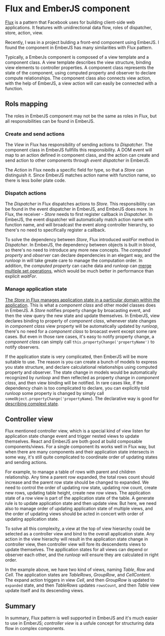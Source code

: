 # Flux and EmberJS component

[Flux](https://facebook.github.io/flux) is a pattern that Facebook uses for building client-side web applications. It features with unidirectional data flow, roles of dispatcher, store, action, view.

Recently, I was in a project bulding a front-end component using EmberJS. I found the component in EmberJS has many similarities with Flux pattern.

Typically, a EmberJs component is composed of a view template and a component class. A view template describes the view structure, binding view elements to controller properties. A component class represents the state of the component, using computed property and observer to declare compute relationships. The component class also connects view action, with the help of EmberJS, a view action will can easily be connected with a function.

## Rols mapping
The roles in EmberJS component may not be the same as roles in Flux, but all responsibilities can be found in EmberJS.

### Create and send actions
The _View_ in Flux has responsibility of sending actions to _Dispatcher_. The component class in EmberJS fullfills this responsibility. A DOM event will map to an action defined in component class, and the action can create and send action to other components through _event dispatcher_ in EmberJS.

The _Action_ in Flux needs a specific field for type, so that a _Store_ can distinguish it. Since EmberJS matches action name with function name, so there is less boiler plate code.

### Dispatch actions
The _Dispatcher_ in Flux dispatches actions to _Store_. This responsibility can be found in the event dispatcher in EmberJS, and EmberJS does more. In Flux, the receiver -  _Store_ needs to first register callback in _Dispatcher_. In EmberJS, the event dispatcher will automatically match action name with function name, and will broadcast the event along controller hierarchy, so there's no need to specifically register a callback.

To solve the dependency between _Store_, Flux introduced _waitFor_ method in _Dispatcher_. In EmberJS, the dependency between objects is built in blood, so there's no need to introduce any more new concepts. The _computed property_ and _observer_ can declare dependencies in an elegant way, and the _runloop_ in will take greate care to manage the computation order. In addition, the _computed property_ can cache data and _runloop_ can [merge multiple set operations](http://guides.emberjs.com/v1.13.0/understanding-ember/run-loop), which would be much better in performance than explicit _waitFor_.

### Manage application state
[The _Store_ in Flux manages application state in a particular domain within the application](https://facebook.github.io/flux/docs/overview.html#content). This is what a _component class_ and other model classes does in EmberJS.
A _Store_ notifies property change by broacasting event, and then the view query the new state and update themselves. In EmberJS, view declares binding to property of _component class_, whenever state changes in _component class_ view property will be automatically updated by _runloop_, there's no need for a _component class_ to broacast event except some rare cases. But even in those rare cases, it's easy to notify property change, a _component class_ can simply call `this.propertyChange('propertyName')` to notify observers.

If the application state is very complicated, then EmberJS will be more suitable to use. The reason is you can create a bunch of models to express you state structure, and declare calculational relationships using computed property and observer. The state change in models would be automatically recognized by _runloop_ and then reflected as property change in _component class_, and then view binding will be notified. In rare cases like, if the dependency chain is too complicated to declare, you can explicitly told _runloop_ some property is changed by simply call `someObject.propertyChange('propertyName`). The declarative way is good for [describing complext state](https://github.com/cyjia/cyjia.github.io/blob/master/posts/2015-08-15-tree-structure-with-emberjs.md).

## Controller view
Flux mentioned controller view, which is a special kind of view listen for application state change event and trigger nested views to update themselves. React and EmberJS are both good at build composable components/views. For a single component its works well in Flux way, but when there are many components and their application state intersects in some way, it's still quite complicated to coordinate order of updating states and sending actions.

For example, to manage a table of rows with parent and children relationship. Any time a parent row expanded, the total rows count should increase and the parent row state should be changed to expanded. We need to control the order of updating row state, updating row count, create new rows, updating table height, create new row views. The application state of a row view is part of the application state of the table. A generate rule is to update application state and then update view. But here, we need also to manage order of updating application state of multiple views, and the order of updating views should be acted in concert with order of updating application state.

To solve all this complexity, a view at the top of view hierarchy could be selected as a controller view and bind to the overall application state. Any action in the view hierachy will result in the application state change in controller view, then controller view will fore its descendents views to update themselves. The appllication states for all views can depend or observer each other, and the _runloop_ will ensure they are calculated in right order.

In the example above, we have two kind of views, naming _Table_, _Row_ and _Cell_. The application states are _TableRows_, _GroupRow_, and _CellContent_. The expand action triggers in view _Cell_, and then _GroupRow_ is updated to `expanded` state, and then _TableRows_ updates `rowsCount`, and then _Table_ view update itself and its descending views.

## Summary
In summary, Flux pattern is well supported in EmberJS and it's much easier to use in EmberJS; _controller view_ is a usfule concept for structuring data flow in complex components.
